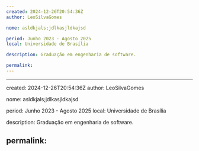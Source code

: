 ```yaml
---
created: 2024-12-26T20:54:36Z
author: LeoSilvaGomes

nome: asldkjals;jdlkasjldkajsd

period: Junho 2023 - Agosto 2025
local: Universidade de Brasília

description: Graduação em engenharia de software.

permalink: 
---
```

---
created: 2024-12-26T20:54:36Z
author: LeoSilvaGomes

nome: asldkjals;jdlkasjldkajsd

period: Junho 2023 - Agosto 2025
local: Universidade de Brasília

description: Graduação em engenharia de software.

permalink: 
---

